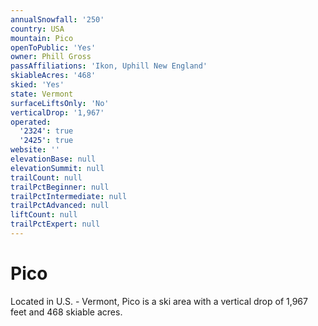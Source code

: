 ```yaml
---
annualSnowfall: '250'
country: USA
mountain: Pico
openToPublic: 'Yes'
owner: Phill Gross
passAffiliations: 'Ikon, Uphill New England'
skiableAcres: '468'
skied: 'Yes'
state: Vermont
surfaceLiftsOnly: 'No'
verticalDrop: '1,967'
operated:
  '2324': true
  '2425': true
website: ''
elevationBase: null
elevationSummit: null
trailCount: null
trailPctBeginner: null
trailPctIntermediate: null
trailPctAdvanced: null
liftCount: null
trailPctExpert: null
---
```



# Pico

Located in U.S. - Vermont, Pico is a ski area with a vertical drop of 1,967 feet and 468 skiable acres.
